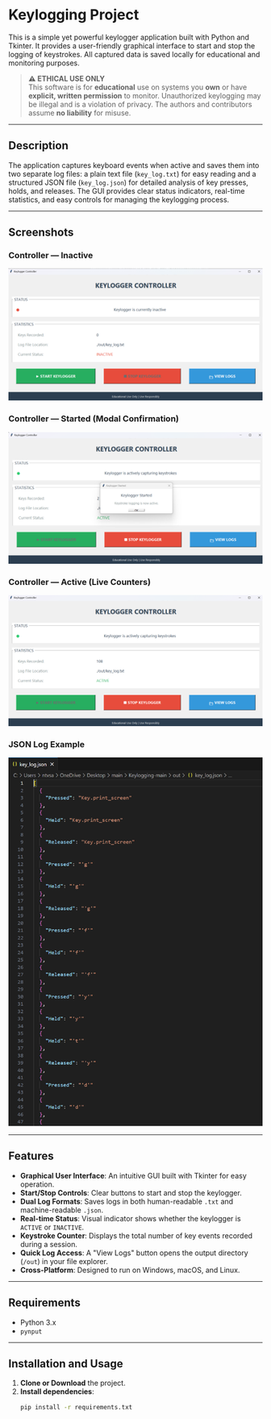 # Keylogging Project

This is a simple yet powerful keylogger application built with Python and Tkinter. It provides a user-friendly graphical interface to start and stop the logging of keystrokes. All captured data is saved locally for educational and monitoring purposes.

> **⚠️ ETHICAL USE ONLY**  
> This software is for **educational** use on systems you **own** or have **explicit, written permission** to monitor. Unauthorized keylogging may be illegal and is a violation of privacy. The authors and contributors assume **no liability** for misuse.

---

## Description

The application captures keyboard events when active and saves them into two separate log files: a plain text file (`key_log.txt`) for easy reading and a structured JSON file (`key_log.json`) for detailed analysis of key presses, holds, and releases. The GUI provides clear status indicators, real-time statistics, and easy controls for managing the keylogging process.

---

## Screenshots

### Controller — Inactive
![Controller Inactive](images/controller-inactive.png)

### Controller — Started (Modal Confirmation)
![Controller Started](images/controller-started.png)

### Controller — Active (Live Counters)
![Controller Active](images/controller-active.png)

### JSON Log Example
![JSON Log](images/json-log.png)

---

## Features

- **Graphical User Interface**: An intuitive GUI built with Tkinter for easy operation.
- **Start/Stop Controls**: Clear buttons to start and stop the keylogger.
- **Dual Log Formats**: Saves logs in both human-readable `.txt` and machine-readable `.json`.
- **Real-time Status**: Visual indicator shows whether the keylogger is `ACTIVE` or `INACTIVE`.
- **Keystroke Counter**: Displays the total number of key events recorded during a session.
- **Quick Log Access**: A "View Logs" button opens the output directory (`/out`) in your file explorer.
- **Cross-Platform**: Designed to run on Windows, macOS, and Linux.

---

## Requirements

- Python 3.x
- `pynput`

---

## Installation and Usage

1. **Clone or Download** the project.
2. **Install dependencies**:
   ```bash
   pip install -r requirements.txt
